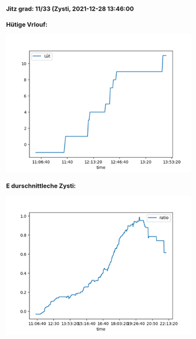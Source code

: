 ### Jitz grad: 11/33 (Zysti, 2021-12-28 13:46:00

### Hütige Vrlouf:
![Graph](Today.png)

### E durschnittleche Zysti:
![Graph](Zysti.png)
